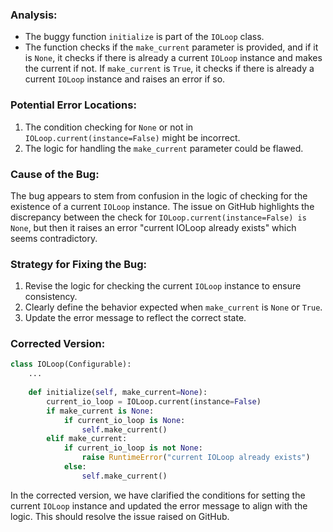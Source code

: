 ### Analysis:
- The buggy function `initialize` is part of the `IOLoop` class.
- The function checks if the `make_current` parameter is provided, and if it is `None`, it checks if there is already a current `IOLoop` instance and makes the current if not. If `make_current` is `True`, it checks if there is already a current `IOLoop` instance and raises an error if so.

### Potential Error Locations:
1. The condition checking for `None` or not in `IOLoop.current(instance=False)` might be incorrect.
2. The logic for handling the `make_current` parameter could be flawed.

### Cause of the Bug:
The bug appears to stem from confusion in the logic of checking for the existence of a current `IOLoop` instance. The issue on GitHub highlights the discrepancy between the check for `IOLoop.current(instance=False) is None`, but then it raises an error "current IOLoop already exists" which seems contradictory.

### Strategy for Fixing the Bug:
1. Revise the logic for checking the current `IOLoop` instance to ensure consistency.
2. Clearly define the behavior expected when `make_current` is `None` or `True`.
3. Update the error message to reflect the correct state.

### Corrected Version:
```python
class IOLoop(Configurable):
    ...
    
    def initialize(self, make_current=None):
        current_io_loop = IOLoop.current(instance=False)
        if make_current is None:
            if current_io_loop is None:
                self.make_current()
        elif make_current:
            if current_io_loop is not None:
                raise RuntimeError("current IOLoop already exists")
            else:
                self.make_current()
```

In the corrected version, we have clarified the conditions for setting the current `IOLoop` instance and updated the error message to align with the logic. This should resolve the issue raised on GitHub.